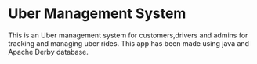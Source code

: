 # Uber Management System
 This is an Uber management system for customers,drivers and admins for tracking and managing uber rides. This app has been made using java and Apache Derby database.
